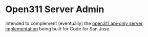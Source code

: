 # Open311 Server Admin

Intended to complement (eventually) the [open311 api-only server implementation](https://github.com/codeforsanjose/open311-server-implementation)
being built for Code for San Jose.
